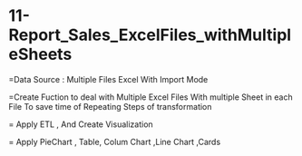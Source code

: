 # 11-Report_Sales_ExcelFiles_withMultipleSheets



=Data Source : Multiple Files Excel With Import Mode

=Create Fuction to deal with Multiple Excel Files With multiple Sheet in each File 
To save time of Repeating Steps of transformation 

= Apply ETL , And Create Visualization 

= Apply PieChart , Table, Colum Chart ,Line Chart ,Cards
